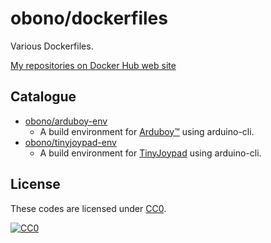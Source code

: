 # obono/dockerfiles

Various Dockerfiles.

[My repositories on Docker Hub web site](https://hub.docker.com/r/obono/)

## Catalogue

* [obono/arduboy-env](https://hub.docker.com/r/obono/arduboy-env/)
    * A build environment for [Arduboy&trade;](https://arduboy.com/) using arduino-cli.
* [obono/tinyjoypad-env](https://hub.docker.com/r/obono/tinyjoypad-env/)
    * A build environment for [TinyJoypad](https://www.tinyjoypad.com/tinyjoypad_attiny85) using arduino-cli.

## License

These codes are licensed under [CC0](LICENSE).

[![CC0](http://i.creativecommons.org/p/zero/1.0/88x31.png "CC0")](http://creativecommons.org/publicdomain/zero/1.0/deed.ja)
